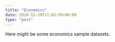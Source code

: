 ```yaml
---
title: "Economics"
date: 2018-12-29T11:02:05+06:00
type: "post"
---
```


Here might be some economics sample datasets.
